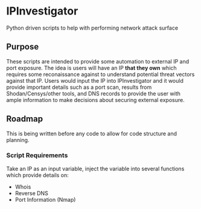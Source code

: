 # IPInvestigator
Python driven scripts to help with performing network attack surface

## Purpose
These scripts are intended to provide some automation to external IP and port exposure. The idea is users will have an IP **that they own** which requires some reconaissance against to understand potential threat vectors against that IP. Users would input the IP into IPInvestigator and it would provide important details such as a port scan, results from Shodan/Censys/other tools, and DNS records to provide the user with ample information to make decisions about securing external exposure.

## Roadmap
This is being written before any code to allow for code structure and planning.

### Script Requirements
Take an IP as an input variable, inject the variable into several functions which provide details on:
- Whois
- Reverse DNS
- Port Information (Nmap)

